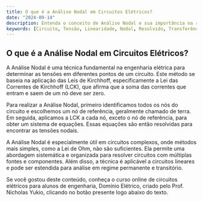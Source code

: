 ```yaml
---
title: O que é a Análise Nodal em Circuitos Elétricos?
date: "2024-09-14"
description: Entenda o conceito de Análise Nodal e sua importância na resolução de circuitos elétricos.
keywords: [Circuito, Tensão, Linearidade, Nodal, Resolvido, Transferência, Resposta]
---
```


## O que é a Análise Nodal em Circuitos Elétricos?

A Análise Nodal é uma técnica fundamental na engenharia elétrica para determinar as tensões em diferentes pontos de um circuito. Este método se baseia na aplicação das Leis de Kirchhoff, especificamente a Lei das Correntes de Kirchhoff (LCK), que afirma que a soma das correntes que entram e saem de um nó deve ser zero.

Para realizar a Análise Nodal, primeiro identificamos todos os nós do circuito e escolhemos um nó de referência, geralmente chamado de terra. Em seguida, aplicamos a LCK a cada nó, exceto o nó de referência, para obter um sistema de equações. Essas equações são então resolvidas para encontrar as tensões nodais.

A Análise Nodal é especialmente útil em circuitos complexos, onde métodos mais simples, como a Lei de Ohm, não são suficientes. Ela permite uma abordagem sistemática e organizada para resolver circuitos com múltiplas fontes e componentes. Além disso, a técnica é aplicável a circuitos lineares e pode ser estendida para análise em regime permanente e transitório.

Se você gostou deste conteúdo, conheça o curso online de circuitos elétricos para alunos de engenharia, Domínio Elétrico, criado pelo Prof. Nicholas Yukio, clicando no botão presente logo abaixo do texto.